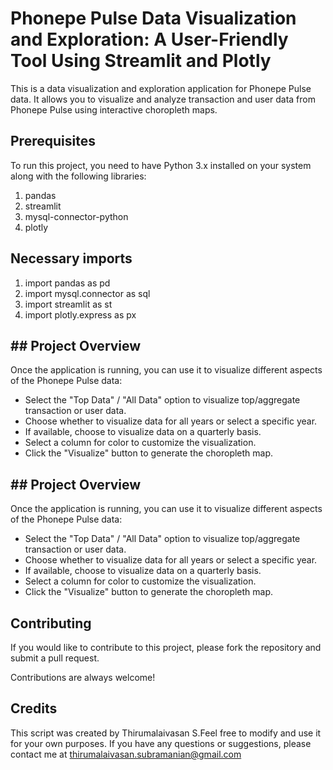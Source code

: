 
# Phonepe Pulse Data Visualization and Exploration: A User-Friendly Tool Using Streamlit and Plotly

This is a data visualization and exploration application for Phonepe Pulse data. It allows you to visualize and analyze transaction and user data from Phonepe Pulse using interactive choropleth maps.





## Prerequisites
To run this project, you need to have Python 3.x installed on your system along with the following libraries:
1. pandas
2. streamlit
3. mysql-connector-python
4. plotly








## Necessary imports
1. import pandas as pd
2. import mysql.connector as sql
3. import streamlit as st
4. import plotly.express as px


## ## Project Overview
Once the application is running, you can use it to visualize different aspects of the Phonepe Pulse data:

- Select the "Top Data" / "All Data" option to visualize top/aggregate transaction or user data.
- Choose whether to visualize data for all years or select a specific year.
- If available, choose to visualize data on a quarterly basis.
- Select a column for color to customize the visualization.
- Click the "Visualize" button to generate the choropleth map.

## ## Project Overview
Once the application is running, you can use it to visualize different aspects of the Phonepe Pulse data:

- Select the "Top Data" / "All Data" option to visualize top/aggregate transaction or user data.
- Choose whether to visualize data for all years or select a specific year.
- If available, choose to visualize data on a quarterly basis.
- Select a column for color to customize the visualization.
- Click the "Visualize" button to generate the choropleth map.

## Contributing

If you would like to contribute to this project, please fork the repository and submit a pull request.

Contributions are always welcome!

## Credits
This script was created by Thirumalaivasan S.Feel free to modify and use it for your own purposes. If you have any questions or suggestions, please contact me at thirumalaivasan.subramanian@gmail.com